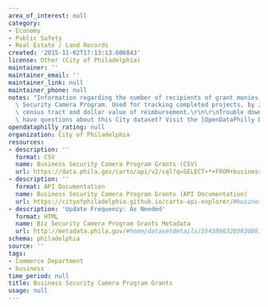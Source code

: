 ```yaml
---
area_of_interest: null
category:
- Economy
- Public Safety
- Real Estate / Land Records
created: '2015-11-02T17:13:13.606843'
license: Other (City of Philadelphia)
maintainer: ''
maintainer_email: ''
maintainer_link: null
maintainer_phone: null
notes: "Information regarding the number of recipients of grant monies for the Business\
  \ Security Camera Program. Used for tracking completed projects, by zip code and\
  \ census tract and dollar value of reimbursement.\r\n\r\nTrouble downloading or\
  \ have questions about this City dataset? Visit the [OpenDataPhilly Discussion Group](http://www.phila.gov/data/discuss/)"
opendataphilly_rating: null
organization: City of Philadelphia
resources:
- description: ''
  format: CSV
  name: Business Security Camera Program Grants (CSV)
  url: https://data.phila.gov/carto/api/v2/sql?q=SELECT+*+FROM+business_security_camera_program_grants&filename=business_security_camera_program_grants&format=csv&skipfields=cartodb_id,the_geom,the_geom_webmercator
- description: ''
  format: API Documentation
  name: Business Security Camera Program Grants (API Documentation)
  url: https://cityofphiladelphia.github.io/carto-api-explorer/#business_security_camera_program_grants
- description: 'Update Frequency: As Needed'
  format: HTML
  name: Biz Security Camera Program Grants Metadata
  url: http://metadata.phila.gov/#home/datasetdetails/5543866320583086178c4ef2/
schema: philadelphia
source: ''
tags:
- Commerce Department
- business
time_period: null
title: Business Security Camera Program Grants
usage: null
---
```

